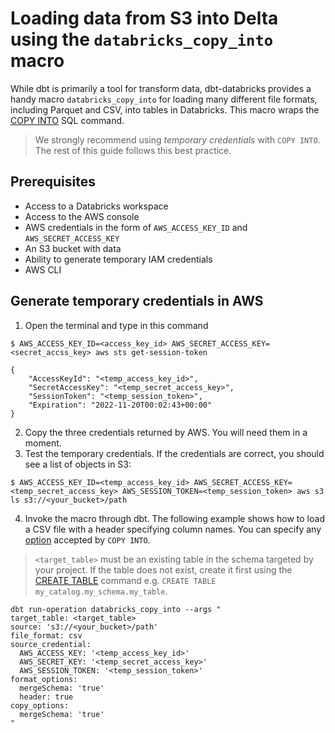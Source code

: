 # Loading data from S3 into Delta using the `databricks_copy_into` macro

While dbt is primarily a tool for transform data, dbt-databricks provides a handy macro `databricks_copy_into` for loading many different file formats, including Parquet and CSV, into tables in Databricks. This macro wraps the [COPY INTO](https://docs.databricks.com/sql/language-manual/delta-copy-into.html) SQL command.

> We strongly recommend using _temporary credentials_ with `COPY INTO`. The rest of this guide follows this best practice.

## Prerequisites
- Access to a Databricks workspace
- Access to the AWS console
- AWS credentials in the form of `AWS_ACCESS_KEY_ID` and `AWS_SECRET_ACCESS_KEY`
- An S3 bucket with data
- Ability to generate temporary IAM credentials
- AWS CLI

## Generate temporary credentials in AWS

1. Open the terminal and type in this command

```
$ AWS_ACCESS_KEY_ID=<access_key_id> AWS_SECRET_ACCESS_KEY=<secret_accss_key> aws sts get-session-token

{
    "AccessKeyId": "<temp_access_key_id>",
    "SecretAccessKey": "<temp_secret_access_key>",
    "SessionToken": "<temp_session_token>",
    "Expiration": "2022-11-20T00:02:43+00:00"
}
```

2. Copy the three credentials returned by AWS. You will need them in a moment.
3. Test the temporary credentials. If the credentials are correct, you should see a list of objects in S3:

```
$ AWS_ACCESS_KEY_ID=<temp_access_key_id> AWS_SECRET_ACCESS_KEY=<temp_secret_access_key> AWS_SESSION_TOKEN=<temp_session_token> aws s3 ls s3://<your_bucket>/path
```

4. Invoke the macro through dbt. The following example shows how to load a CSV file with a header specifying column names. You can specify any [option](https://docs.databricks.com/sql/language-manual/delta-copy-into.html#parameters) accepted by `COPY INTO`.

> `<target_table>` must be an existing table in the schema targeted by your project. If the table does not exist, create it first using the [CREATE TABLE]() command e.g. `CREATE TABLE my_catalog.my_schema.my_table`.

```
dbt run-operation databricks_copy_into --args "
target_table: <target_table>
source: 's3://<your_bucket>/path'
file_format: csv
source_credential:
  AWS_ACCESS_KEY: '<temp_access_key_id>'
  AWS_SECRET_KEY: '<temp_secret_access_key>'
  AWS_SESSION_TOKEN: '<temp_session_token>'
format_options:
  mergeSchema: 'true'
  header: true
copy_options:
  mergeSchema: 'true'
"
```
